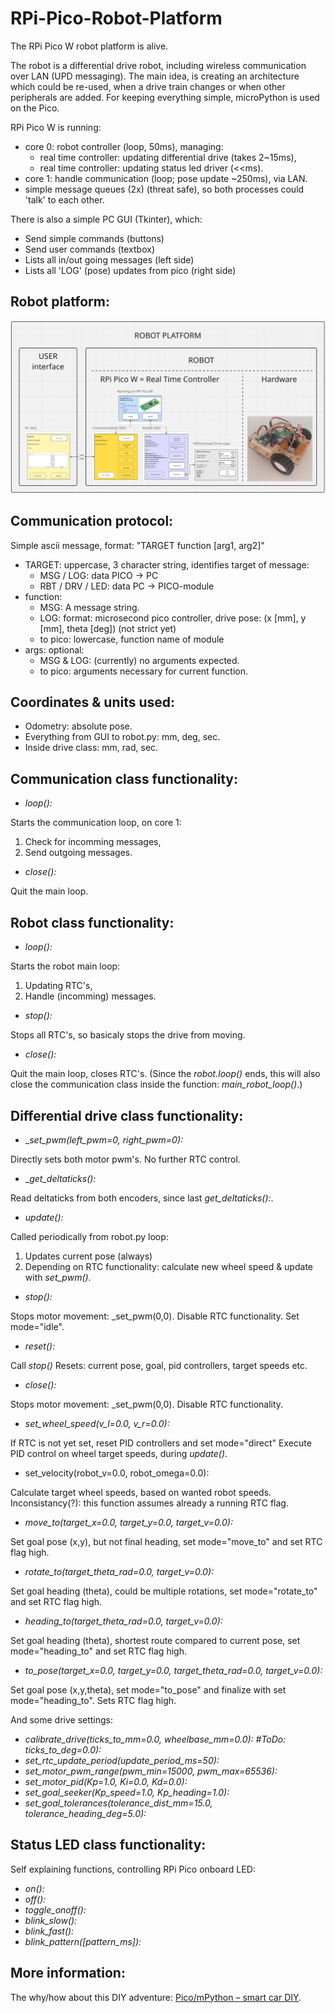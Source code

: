 # RPi-Pico-Robot-Platform

The RPi Pico W robot platform is alive.

The robot is a differential drive robot, including wireless communication over LAN (UPD messaging).
The main idea, is creating an architecture which could be re-used, when a drive train changes or when other peripherals are added.
For keeping everything simple, microPython is used on the Pico.

RPi Pico W is running:
* core 0: robot controller (loop, 50ms), managing:
  - real time controller: updating differential drive (takes 2~15ms),
  - real time controller: updating status led driver (<<ms).
* core 1: handle communication (loop; pose update ~250ms), via LAN.
* simple message queues (2x) (threat safe), so both processes could 'talk' to each other.

There is also a simple PC GUI (Tkinter), which:
* Send simple commands (buttons)
* Send user commands (textbox)
* Lists all in/out going messages (left side)
* Lists all 'LOG' (pose) updates from pico (right side)

## Robot platform:
![Screenshot robot platform.](/pics/RPi_Pico-W_Software_Architecture2.png)

## Communication protocol:
Simple ascii message, format: "TARGET function [arg1, arg2]"
* TARGET: uppercase, 3 character string, identifies target of message:
  - MSG / LOG: data PICO → PC
  - RBT / DRV / LED: data PC → PICO-module
* function:
  - MSG: A message string.
  - LOG: format: microsecond pico controller, drive pose: (x [mm], y [mm], theta [deg]) (not strict yet)
  - to pico: lowercase, function name of module
* args: optional:
  - MSG & LOG: (currently) no arguments expected.
  - to pico: arguments necessary for current function.

## Coordinates & units used:
* Odometry: absolute pose.
* Everything from GUI to robot.py: mm, deg, sec.
* Inside drive class: mm, rad, sec.

## Communication class functionality:
* _loop():_

Starts the communication loop, on core 1:
1. Check for incomming messages,
2. Send outgoing messages.

* _close():_

Quit the main loop.

## Robot class functionality:
* _loop():_

Starts the robot main loop:
1. Updating RTC's,
2. Handle (incomming) messages.

* _stop():_

Stops all RTC's, so basicaly stops the drive from moving.

* _close():_

Quit the main loop, closes RTC's.
(Since the _robot.loop()_ ends, this will also close the communication class inside the function: _main_robot_loop()_.)

## Differential drive class functionality:
* __set_pwm(left_pwm=0, right_pwm=0):_

Directly sets both motor pwm's. No further RTC control.

* __get_deltaticks():_

Read deltaticks from both encoders, since last _get_deltaticks():_.

* _update():_

Called periodically from robot.py loop:
1. Updates current pose (always)
2. Depending on RTC functionality: calculate new wheel speed & update with _set_pwm()_.

* _stop():_

Stops motor movement: _set_pwm(0,0).
Disable RTC functionality.
Set mode="idle".

* _reset():_

Call _stop()_
Resets: current pose, goal, pid controllers, target speeds etc.

* _close():_

Stops motor movement: _set_pwm(0,0).
Disable RTC functionality.

* _set_wheel_speed(v_l=0.0, v_r=0.0):_

If RTC is not yet set, reset PID controllers and set mode="direct"
Execute PID control on wheel target speeds, during _update()_.

* set_velocity(robot_v=0.0, robot_omega=0.0):

Calculate target wheel speeds, based on wanted robot speeds.
Inconsistancy(?): this function assumes already a running RTC flag.

* _move_to(target_x=0.0, target_y=0.0, target_v=0.0):_

Set goal pose (x,y), but not final heading, set mode="move_to" and set RTC flag high.

* _rotate_to(target_theta_rad=0.0, target_v=0.0):_

Set goal heading (theta), could be multiple rotations, set mode="rotate_to" and set RTC flag high.
  
* _heading_to(target_theta_rad=0.0, target_v=0.0):_

Set goal heading (theta), shortest route compared to current pose, set mode="heading_to" and set RTC flag high.

* _to_pose(target_x=0.0, target_y=0.0, target_theta_rad=0.0, target_v=0.0):_

Set goal pose (x,y,theta), set mode="to_pose" and finalize with set mode="heading_to". Sets RTC flag high.

And some drive settings:
* _calibrate_drive(ticks_to_mm=0.0, wheelbase_mm=0.0): #ToDo: ticks_to_deg=0.0):_
* _set_rtc_update_period(update_period_ms=50):_
* _set_motor_pwm_range(pwm_min=15000, pwm_max=65536):_
* _set_motor_pid(Kp=1.0, Ki=0.0, Kd=0.0):_
* _set_goal_seeker(Kp_speed=1.0, Kp_heading=1.0):_
* _set_goal_tolerances(tolerance_dist_mm=15.0, tolerance_heading_deg=5.0):_

## Status LED class functionality:
Self explaining functions, controlling RPi Pico onboard LED:
* _on():_
* _off():_
* _toggle_onoff():_
* _blink_slow():_
* _blink_fast():_
* _blink_pattern([pattern_ms]):_

## More information:
The why/how about this DIY adventure: [Pico/mPython – smart car DIY](https://retrobuildingtoys.nl/2024/rpi-pico-smart-car/).
